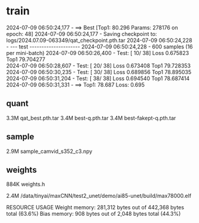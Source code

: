 



# train

2024-07-09 06:50:24,177 - ==> Best [Top1: 80.296   Params: 278176 on epoch: 48]
2024-07-09 06:50:24,177 - Saving checkpoint to: logs/2024.07.09-063349/qat_checkpoint.pth.tar
2024-07-09 06:50:24,228 - --- test ---------------------
2024-07-09 06:50:24,228 - 600 samples (16 per mini-batch)
2024-07-09 06:50:26,400 - Test: [   10/   38]    Loss 0.675823    Top1 79.704277    
2024-07-09 06:50:28,607 - Test: [   20/   38]    Loss 0.673408    Top1 79.728353    
2024-07-09 06:50:30,235 - Test: [   30/   38]    Loss 0.689856    Top1 78.895035    
2024-07-09 06:50:31,204 - Test: [   38/   38]    Loss 0.694540    Top1 78.687414    
2024-07-09 06:50:31,331 - ==> Top1: 78.687    Loss: 0.695



## quant 

3.3M  qat_best.pth.tar
3.4M  best-q.pth.tar
3.4M  best-fakept-q.pth.tar


## sample

2.9M  sample_camvid_s352_c3.npy

## weights

884K    weights.h

2.4M    /data/tinyai/maxCNN/test2_unet/demo/ai85-unet/build/max78000.elf


  RESOURCE USAGE
  Weight memory: 281,312 bytes out of 442,368 bytes total (63.6%)
  Bias memory:   908 bytes out of 2,048 bytes total (44.3%)
